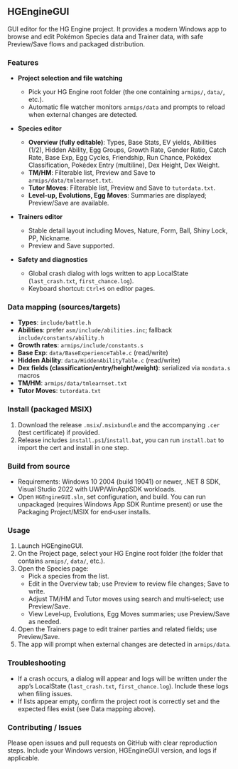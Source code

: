 ## HGEngineGUI

GUI editor for the HG Engine project. It provides a modern Windows app to browse and edit Pokémon Species data and Trainer data, with safe Preview/Save flows and packaged distribution.

### Features

- **Project selection and file watching**
  - Pick your HG Engine root folder (the one containing `armips/`, `data/`, etc.).
  - Automatic file watcher monitors `armips/data` and prompts to reload when external changes are detected.

- **Species editor**
  - **Overview (fully editable)**: Types, Base Stats, EV yields, Abilities (1/2), Hidden Ability, Egg Groups, Growth Rate, Gender Ratio, Catch Rate, Base Exp, Egg Cycles, Friendship, Run Chance, Pokédex Classification, Pokédex Entry (multiline), Dex Height, Dex Weight.
  - **TM/HM**: Filterable list, Preview and Save to `armips/data/tmlearnset.txt`.
  - **Tutor Moves**: Filterable list, Preview and Save to `tutordata.txt`.
  - **Level‑up, Evolutions, Egg Moves**: Summaries are displayed; Preview/Save are available.

- **Trainers editor**
  - Stable detail layout including Moves, Nature, Form, Ball, Shiny Lock, PP, Nickname.
  - Preview and Save supported.

- **Safety and diagnostics**
  - Global crash dialog with logs written to app LocalState (`last_crash.txt`, `first_chance.log`).
  - Keyboard shortcut: `Ctrl+S` on editor pages.

### Data mapping (sources/targets)

- **Types**: `include/battle.h`
- **Abilities**: prefer `asm/include/abilities.inc`; fallback `include/constants/ability.h`
- **Growth rates**: `armips/include/constants.s`
- **Base Exp**: `data/BaseExperienceTable.c` (read/write)
- **Hidden Ability**: `data/HiddenAbilityTable.c` (read/write)
- **Dex fields (classification/entry/height/weight)**: serialized via `mondata.s` macros
- **TM/HM**: `armips/data/tmlearnset.txt`
- **Tutor Moves**: `tutordata.txt`

### Install (packaged MSIX)

1. Download the release `.msix`/`.msixbundle` and the accompanying `.cer` (test certificate) if provided.
2. Release includes `install.ps1`/`install.bat`, you can run `install.bat` to import the cert and install in one step.

### Build from source

- Requirements: Windows 10 2004 (build 19041) or newer, .NET 8 SDK, Visual Studio 2022 with UWP/WinAppSDK workloads.
- Open `HGEngineGUI.sln`, set configuration, and build. You can run unpackaged (requires Windows App SDK Runtime present) or use the Packaging Project/MSIX for end‑user installs.

### Usage

1. Launch HGEngineGUI.
2. On the Project page, select your HG Engine root folder (the folder that contains `armips/`, `data/`, etc.).
3. Open the Species page:
   - Pick a species from the list.
   - Edit in the Overview tab; use Preview to review file changes; Save to write.
   - Adjust TM/HM and Tutor moves using search and multi‑select; use Preview/Save.
   - View Level‑up, Evolutions, Egg Moves summaries; use Preview/Save as needed.
4. Open the Trainers page to edit trainer parties and related fields; use Preview/Save.
5. The app will prompt when external changes are detected in `armips/data`.

### Troubleshooting

- If a crash occurs, a dialog will appear and logs will be written under the app’s LocalState (`last_crash.txt`, `first_chance.log`). Include these logs when filing issues.
- If lists appear empty, confirm the project root is correctly set and the expected files exist (see Data mapping above).

### Contributing / Issues

Please open issues and pull requests on GitHub with clear reproduction steps. Include your Windows version, HGEngineGUI version, and logs if applicable.


